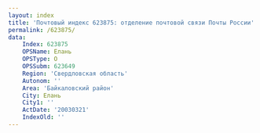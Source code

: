 ```yaml
---
layout: index
title: 'Почтовый индекс 623875: отделение почтовой связи Почты России'
permalink: /623875/
data:
    Index: 623875
    OPSName: Елань
    OPSType: О
    OPSSubm: 623649
    Region: 'Свердловская область'
    Autonom: ''
    Area: 'Байкаловский район'
    City: Елань
    City1: ''
    ActDate: '20030321'
    IndexOld: ''
---
```

